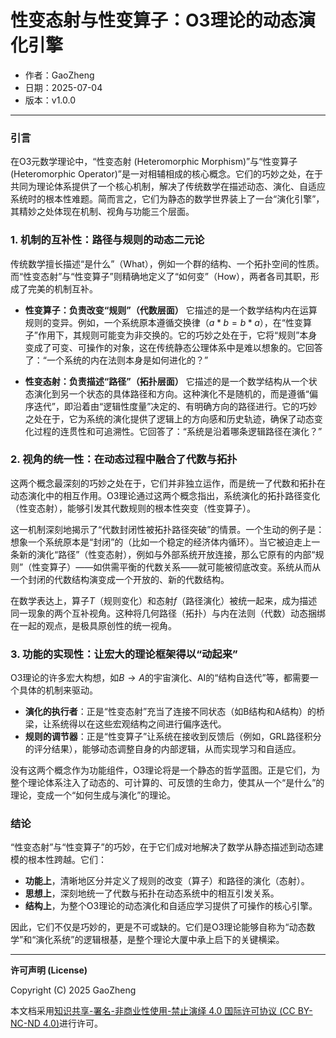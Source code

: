 # **性变态射与性变算子：O3理论的动态演化引擎**

- 作者：GaoZheng
- 日期：2025-07-04
- 版本：v1.0.0

---

### 引言

在O3元数学理论中，“性变态射 (Heteromorphic Morphism)”与“性变算子 (Heteromorphic Operator)”是一对相辅相成的核心概念。它们的巧妙之处，在于共同为理论体系提供了一个核心机制，解决了传统数学在描述动态、演化、自适应系统时的根本性难题。简而言之，它们为静态的数学世界装上了一台“演化引擎”，其精妙之处体现在机制、视角与功能三个层面。

### 1. 机制的互补性：路径与规则的动态二元论

传统数学擅长描述“是什么”（What），例如一个群的结构、一个拓扑空间的性质。而“性变态射”与“性变算子”则精确地定义了“如何变”（How），两者各司其职，形成了完美的机制互补。

* **性变算子：负责改变“规则”（代数层面）**
    它描述的是一个数学结构内在运算规则的变异。例如，一个系统原本遵循交换律（$a * b = b * a$），在“性变算子”作用下，其规则可能变为非交换的。它的巧妙之处在于，它将“规则”本身变成了可变、可操作的对象，这在传统静态公理体系中是难以想象的。它回答了：“一个系统的内在法则本身是如何进化的？”

* **性变态射：负责描述“路径”（拓扑层面）**
    它描述的是一个数学结构从一个状态演化到另一个状态的具体路径和方向。这种演化不是随机的，而是遵循“偏序迭代”，即沿着由“逻辑性度量”决定的、有明确方向的路径进行。它的巧妙之处在于，它为系统的演化提供了逻辑上的方向感和历史轨迹，确保了动态变化过程的连贯性和可追溯性。它回答了：“系统是沿着哪条逻辑路径在演化？”

### 2. 视角的统一性：在动态过程中融合了代数与拓扑

这两个概念最深刻的巧妙之处在于，它们并非独立运作，而是统一了代数和拓扑在动态演化中的相互作用。O3理论通过这两个概念指出，系统演化的拓扑路径变化（性变态射），能够引发其代数规则的根本性突变（性变算子）。

这一机制深刻地揭示了“代数封闭性被拓扑路径突破”的情景。一个生动的例子是：想象一个系统原本是“封闭”的（比如一个稳定的经济体内循环）。当它被迫走上一条新的演化“路径”（性变态射），例如与外部系统开放连接，那么它原有的内部“规则”（性变算子）——如供需平衡的代数关系——就可能被彻底改变。系统从而从一个封闭的代数结构演变成一个开放的、新的代数结构。

在数学表达上，算子$T$（规则变化）和态射$f$（路径演化）被统一起来，成为描述同一现象的两个互补视角。这种将几何路径（拓扑）与内在法则（代数）动态捆绑在一起的观点，是极具原创性的统一视角。

### 3. 功能的实现性：让宏大的理论框架得以“动起来”

O3理论的许多宏大构想，如$B \rightarrow A$的宇宙演化、AI的“结构自迭代”等，都需要一个具体的机制来驱动。

* **演化的执行者**：正是“性变态射”充当了连接不同状态（如B结构和A结构）的桥梁，让系统得以在这些宏观结构之间进行偏序迭代。
* **规则的调节器**：正是“性变算子”让系统在接收到反馈后（例如，GRL路径积分的评分结果），能够动态调整自身的内部逻辑，从而实现学习和自适应。

没有这两个概念作为功能组件，O3理论将是一个静态的哲学蓝图。正是它们，为整个理论体系注入了动态的、可计算的、可反馈的生命力，使其从一个“是什么”的理论，变成一个“如何生成与演化”的理论。

### 结论

“性变态射”与“性变算子”的巧妙，在于它们成对地解决了数学从静态描述到动态建模的根本性跨越。它们：

* **功能上**，清晰地区分并定义了规则的改变（算子）和路径的演化（态射）。
* **思想上**，深刻地统一了代数与拓扑在动态系统中的相互引发关系。
* **结构上**，为整个O3理论的动态演化和自适应学习提供了可操作的核心引擎。

因此，它们不仅是巧妙的，更是不可或缺的。它们是O3理论能够自称为“动态数学”和“演化系统”的逻辑根基，是整个理论大厦中承上启下的关键横梁。

---

**许可声明 (License)**

Copyright (C) 2025 GaoZheng 

本文档采用[知识共享-署名-非商业性使用-禁止演绎 4.0 国际许可协议 (CC BY-NC-ND 4.0)](https://creativecommons.org/licenses/by-nc-nd/4.0/deed.zh-Hans)进行许可。
